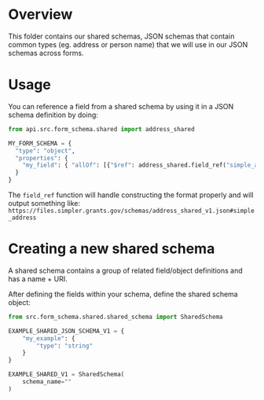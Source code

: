 # Overview
This folder contains our shared schemas, JSON schemas
that contain common types (eg. address or person name)
that we will use in our JSON schemas across forms.

# Usage

You can reference a field from a shared schema by using it
in a JSON schema definition by doing:

```python
from api.src.form_schema.shared import address_shared

MY_FORM_SCHEMA = {
  "type": "object",
  "properties": {
    "my_field": { "allOf": [{"$ref": address_shared.field_ref("simple_address") }] }
  }
}
```

The `field_ref` function will handle constructing the format properly
and will output something like: `https://files.simpler.grants.gov/schemas/address_shared_v1.json#simple_address`

# Creating a new shared schema
A shared schema contains a group of related field/object definitions
and has a name + URI.

After defining the fields within your schema, define the shared schema object:

```py
from src.form_schema.shared.shared_schema import SharedSchema

EXAMPLE_SHARED_JSON_SCHEMA_V1 = {
    "my_example": {
        "type": "string"
    }
}

EXAMPLE_SHARED_V1 = SharedSchema(
    schema_name=""
)
```
